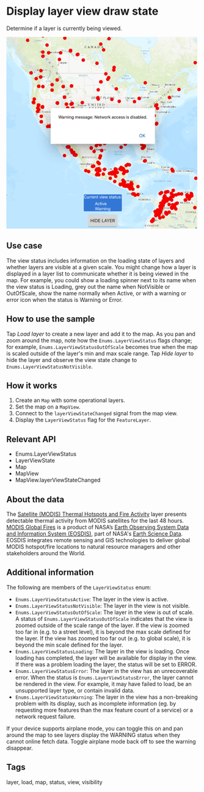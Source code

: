 # Display layer view draw state

Determine if a layer is currently being viewed.

![](screenshot.png)

## Use case

The view status includes information on the loading state of layers and whether layers are visible at a given scale. You might change how a layer is displayed in a layer list to communicate whether it is being viewed in the map. For example, you could show a loading spinner next to its name when the view status is Loading, grey out the name when NotVisible or OutOfScale, show the name normally when Active, or with a warning or error icon when the status is Warning or Error.

## How to use the sample

Tap *Load layer* to create a new layer and add it to the map. As you pan and zoom around the map, note how the `Enums.LayerViewStatus` flags change; for example, `Enums.LayerViewStatusOutOfScale` becomes true when the map is scaled outside of the layer's min and max scale range. Tap *Hide layer* to hide the layer and observe the view state change to `Enums.LayerViewStatusNotVisible`.

## How it works

1. Create an `Map` with some operational layers.
2. Set the map on a `MapView`.
3. Connect to the `layerViewStateChanged` signal from the map view.
4. Display the `LayerViewStatus` flag for the `FeatureLayer`.

## Relevant API

* Enums.LayerViewStatus
* LayerViewState
* Map
* MapView
* MapView.layerViewStateChanged

## About the data

The [Satellite (MODIS) Thermal Hotspots and Fire Activity](https://runtime.maps.arcgis.com/home/item.html?id=b8f4033069f141729ffb298b7418b653) layer presents detectable thermal activity from MODIS satellites for the last 48 hours. [MODIS Global Fires](https://earthdata.nasa.gov/earth-observation-data/near-real-time/firms/active-fire-data) is a product of NASA’s [Earth Observing System Data and Information System (EOSDIS)](https://earthdata.nasa.gov/about), part of NASA's [Earth Science Data](https://science.nasa.gov/earth-science/earth-data/). EOSDIS integrates remote sensing and GIS technologies to deliver global MODIS hotspot/fire locations to natural resource managers and other stakeholders around the World.

## Additional information

The following are members of the `LayerViewStatus` enum:

* `Enums.LayerViewStatusActive`: The layer in the view is active.
* `Enums.LayerViewStatusNotVisible`: The layer in the view is not visible.
* `Enums.LayerViewStatusOutOfScale`: The layer in the view is out of scale. A status of `Enums.LayerViewStatusOutOfScale` indicates that the view is zoomed outside of the scale range of the layer. If the view is zoomed too far in (e.g. to a street level), it is beyond the max scale defined for the layer. If the view has zoomed too far out (e.g. to global scale), it is beyond the min scale defined for the layer.
* `Enums.LayerViewStatusLoading`: The layer in the view is loading. Once loading has completed, the layer will be available for display in the view. If there was a problem loading the layer, the status will be set to ERROR.
* `Enums.LayerViewStatusError`: The layer in the view has an unrecoverable error. When the status is `Enums.LayerViewStatusError`, the layer cannot be rendered in the view. For example, it may have failed to load, be an unsupported layer type, or contain invalid data.
* `Enums.LayerViewStatusWarning`: The layer in the view has a non-breaking problem with its display, such as incomplete information (eg. by requesting more features than the max feature count of a service) or a network request failure.

If your device supports airplane mode, you can toggle this on and pan around the map to see layers display the WARNING status when they cannot online fetch data. Toggle airplane mode back off to see the warning disappear.

## Tags

layer, load, map, status, view, visibility
